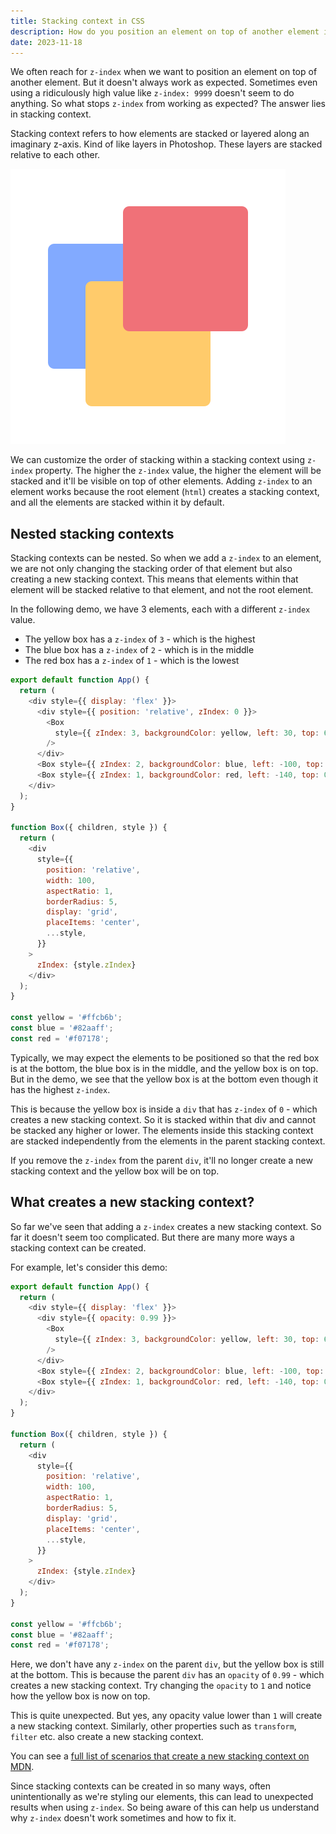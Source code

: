 ```yaml
---
title: Stacking context in CSS
description: How do you position an element on top of another element in CSS? Just use z-index, right? Right?? Turns out, there is a bit more to it.
date: 2023-11-18
---
```


We often reach for `z-index` when we want to position an element on top of another element. But it doesn't always work as expected. Sometimes even using a ridiculously high value like `z-index: 9999` doesn't seem to do anything. So what stops `z-index` from working as expected? The answer lies in stacking context.

Stacking context refers to how elements are stacked or layered along an imaginary z-axis. Kind of like layers in Photoshop. These layers are stacked relative to each other.

![Layers](./layers.svg)

We can customize the order of stacking within a stacking context using `z-index` property. The higher the `z-index` value, the higher the element will be stacked and it'll be visible on top of other elements. Adding `z-index` to an element works because the root element (`html`) creates a stacking context, and all the elements are stacked within it by default.

## Nested stacking contexts

Stacking contexts can be nested. So when we add a `z-index` to an element, we are not only changing the stacking order of that element but also creating a new stacking context. This means that elements within that element will be stacked relative to that element, and not the root element.

In the following demo, we have 3 elements, each with a different `z-index` value.

- The yellow box has a `z-index` of `3` - which is the highest
- The blue box has a `z-index` of `2` - which is in the middle
- The red box has a `z-index` of `1` - which is the lowest

```js playground="react"
export default function App() {
  return (
    <div style={{ display: 'flex' }}>
      <div style={{ position: 'relative', zIndex: 0 }}>
        <Box
          style={{ zIndex: 3, backgroundColor: yellow, left: 30, top: 60 }}
        />
      </div>
      <Box style={{ zIndex: 2, backgroundColor: blue, left: -100, top: 30 }} />
      <Box style={{ zIndex: 1, backgroundColor: red, left: -140, top: 0 }} />
    </div>
  );
}

function Box({ children, style }) {
  return (
    <div
      style={{
        position: 'relative',
        width: 100,
        aspectRatio: 1,
        borderRadius: 5,
        display: 'grid',
        placeItems: 'center',
        ...style,
      }}
    >
      zIndex: {style.zIndex}
    </div>
  );
}

const yellow = '#ffcb6b';
const blue = '#82aaff';
const red = '#f07178';
```

Typically, we may expect the elements to be positioned so that the red box is at the bottom, the blue box is in the middle, and the yellow box is on top. But in the demo, we see that the yellow box is at the bottom even though it has the highest `z-index`.

This is because the yellow box is inside a `div` that has `z-index` of `0` - which creates a new stacking context. So it is stacked within that div and cannot be stacked any higher or lower. The elements inside this stacking context are stacked independently from the elements in the parent stacking context.

If you remove the `z-index` from the parent `div`, it'll no longer create a new stacking context and the yellow box will be on top.

## What creates a new stacking context?

So far we've seen that adding a `z-index` creates a new stacking context. So far it doesn't seem too complicated. But there are many more ways a stacking context can be created.

For example, let's consider this demo:

```js playground="react"
export default function App() {
  return (
    <div style={{ display: 'flex' }}>
      <div style={{ opacity: 0.99 }}>
        <Box
          style={{ zIndex: 3, backgroundColor: yellow, left: 30, top: 60 }}
        />
      </div>
      <Box style={{ zIndex: 2, backgroundColor: blue, left: -100, top: 30 }} />
      <Box style={{ zIndex: 1, backgroundColor: red, left: -140, top: 0 }} />
    </div>
  );
}

function Box({ children, style }) {
  return (
    <div
      style={{
        position: 'relative',
        width: 100,
        aspectRatio: 1,
        borderRadius: 5,
        display: 'grid',
        placeItems: 'center',
        ...style,
      }}
    >
      zIndex: {style.zIndex}
    </div>
  );
}

const yellow = '#ffcb6b';
const blue = '#82aaff';
const red = '#f07178';
```

Here, we don't have any `z-index` on the parent `div`, but the yellow box is still at the bottom. This is because the parent `div` has an `opacity` of `0.99` - which creates a new stacking context. Try changing the `opacity` to `1` and notice how the yellow box is now on top.

This is quite unexpected. But yes, any opacity value lower than `1` will create a new stacking context. Similarly, other properties such as `transform`, `filter` etc. also create a new stacking context.

You can see a [full list of scenarios that create a new stacking context on MDN](https://developer.mozilla.org/en-US/docs/Web/CSS/CSS_positioned_layout/Understanding_z-index/Stacking_context).

Since stacking contexts can be created in so many ways, often unintentionally as we're styling our elements, this can lead to unexpected results when using `z-index`. So being aware of this can help us understand why `z-index` doesn't work sometimes and how to fix it.

